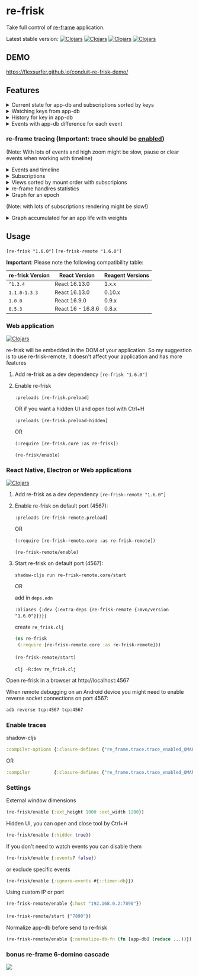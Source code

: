 # re-frisk

Take full control of [re-frame](https://github.com/Day8/re-frame) application.

Latest stable version: [![Clojars](https://img.shields.io/clojars/v/re-frisk.svg)](https://clojars.org/re-frisk) [![Clojars](https://img.shields.io/clojars/dt/re-frisk.svg)](https://clojars.org/re-frisk) [![Clojars](https://img.shields.io/clojars/v/re-frisk-remote.svg)](https://clojars.org/re-frisk-remote) [![Clojars](https://img.shields.io/clojars/dt/re-frisk-remote.svg)](https://clojars.org/re-frisk-remote)

## DEMO

https://flexsurfer.github.io/conduit-re-frisk-demo/

## Features

<details><summary>Current state for app-db and subscriptions sorted by keys</summary>
<img src="./img/feature-app-db.png" height="300">
</details>

<details><summary>Watching keys from app-db</summary>
<img src="./img/feature-watch.png" height="300">
</details>

<details><summary>History for key in app-db</summary>
<img src="./img/feature-history.png" height="300">
</details>

<details><summary>Events with app-db difference for each event</summary>
<img src="./img/feature-event.png" height="300">
</details>

### re-frame tracing (**Important**: trace should be [enabled](https://github.com/flexsurfer/re-frisk#enable-traces))

(Note: With lots of events and high zoom might be slow, pause or clear events when working with timeline)
<details><summary>Events and timeline</summary>
<img src="./img/feature-timeline.png" height="300">
</details>

<details><summary>Subscriptions</summary>
<img src="/img/feature-subs.png" height="300">
</details>

<details><summary>Views sorted by mount order with subscripions </summary>
<img src="/img/feature-views.png" height="300">
</details>

<details><summary>re-frame handlres statistics</summary>
<img src="/img/feature-stat.png" height="300">
</details>

<details><summary>Graph for an epoch</summary>
<img src="/img/feature-event-subs-graph.png" height="300">
</details>

(Note: with lots of subscriptions rendering might be slow!)
<details><summary> Graph accumulated for an app life with weights</summary>
<img src="/img/feature-subs-app-graph.png" height="300">
</details>

## Usage

`[re-frisk "1.6.0"]` 
`[re-frisk-remote "1.6.0"]` 

**Important**: Please note the following compatibility table:

re-frisk Version     | React Version     | Reagent Versions
-------------------- | ----------------- | ----------------
`^1.3.4`             | React 16.13.0     | 1.x.x |
`1.1.0-1.3.3`        | React 16.13.0     | 0.10.x |
`1.0.0`              | React 16.9.0      | 0.9.x |
`0.5.3`              | React 16 - 16.8.6 | 0.8.x | 

### Web application

[![Clojars](https://img.shields.io/clojars/v/re-frisk.svg)](https://clojars.org/re-frisk)

re-frisk will be embedded in the DOM of your application. So my suggestion is to use re-frisk-remote, it doesn't affect your application and has more features
 
1. Add re-frisk as a dev dependency  `[re-frisk "1.6.0"]` 

2. Enable re-frisk

    `:preloads [re-frisk.preload]`

    OR if you want a hidden UI and open tool with Ctrl+H

    `:preloads [re-frisk.preload-hidden]`

    OR
    
    `(:require [re-frisk.core :as re-frisk])`
    
    `(re-frisk/enable)`
      

### React Native, Electron or Web applications

[![Clojars](https://img.shields.io/clojars/v/re-frisk-remote.svg)](https://clojars.org/re-frisk-remote)

1. Add re-frisk as a dev dependency `[re-frisk-remote "1.6.0"]` 

2. Enable re-frisk on default port (4567):

    `:preloads [re-frisk-remote.preload]`

    OR

    `(:require [re-frisk-remote.core :as re-frisk-remote])`
    
    `(re-frisk-remote/enable)`
    
3. Start re-frisk on default port (4567):

    `shadow-cljs run re-frisk-remote.core/start`

    OR
    
    add in `deps.edn`
    
    `:aliases {:dev {:extra-deps {re-frisk-remote {:mvn/version "1.6.0"}}}}}`
    
    create `re_frisk.clj`
    
    ```clojure
   (ns re-frisk
     (:require [re-frisk-remote.core :as re-frisk-remote]))
   
   (re-frisk-remote/start)
    ```
    
    `clj -R:dev re_frisk.clj`

Open re-frisk in a browser at http://localhost:4567

When remote debugging on an Android device you might need to enable reverse socket connections on port 4567:

```bash
adb reverse tcp:4567 tcp:4567
```
### Enable traces

shadow-cljs
```clojure
:compiler-options {:closure-defines {"re_frame.trace.trace_enabled_QMARK_" true}}
```

OR

```clojure
:compiler         {:closure-defines {"re_frame.trace.trace_enabled_QMARK_" true}}
```

### Settings

External window dimensions

```clojure
(re-frisk/enable {:ext_height 1000 :ext_width 1200})
```

Hidden UI, you can open and close tool by Ctrl+H

```clojure
(re-frisk/enable {:hidden true})
```


If you don't need to watch events you can disable them

```clojure
(re-frisk/enable {:events? false})
```

or exclude specific events 

```clojure
(re-frisk/enable {:ignore-events #{::timer-db}})
```

Using custom IP or port

```clojure
(re-frisk-remote/enable {:host "192.168.0.2:7890"})

(re-frisk-remote/start {"7890"})
```

Normalize app-db before send to re-frisk

```clojure
(re-frisk-remote/enable {:normalize-db-fn (fn [app-db] (reduce ...))})
```


### bonus re-frame 6-domino cascade

[<img src="https://docs.google.com/drawings/d/1ptKAIPfb_gtwwSqYmt-JGTkwPVm_6LeWjjm-FcWznBs/pub?w=1786&amp;h=916">](
https://docs.google.com/drawings/d/1ptKAIPfb_gtwwSqYmt-JGTkwPVm_6LeWjjm-FcWznBs/edit?usp=sharing)
